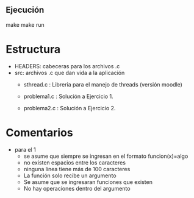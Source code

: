 
## Ejecución
make
make run


# Estructura

* HEADERS: cabeceras para los archivos .c
* src: archivos .c que dan vida a la aplicación
	* sthread.c : Libreria para el manejo de threads (versión moodle)
	
	* problema1.c : Solución a Ejercicio 1.
	* problema2.c : Solución a Ejercicio 2.


# Comentarios

* para el 1
	* se asume que siempre se ingresan en el formato funcion(x)=algo
	* no existen espacios entre los caracteres
	* ninguna linea tiene más de 100 caracteres
	* La función solo recibe un argumento
	* Se asume que se ingresaran funciones que existen
	* No hay operaciones dentro del argumento
